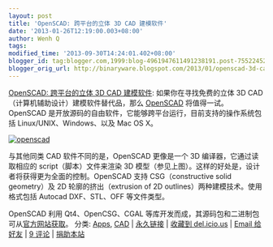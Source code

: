 ```yaml
---
layout: post
title: 'OpenSCAD: 跨平台的立体 3D CAD 建模软件'
date: '2013-01-26T12:19:00.003+08:00'
author: Wenh Q
tags:
modified_time: '2013-09-30T14:24:01.402+08:00'
blogger_id: tag:blogger.com,1999:blog-4961947611491238191.post-7552245233214642997
blogger_orig_url: http://binaryware.blogspot.com/2013/01/openscad-3d-cad.html
---
```


[OpenSCAD: 跨平台的立体 3D CAD
建模软件](http://linuxtoy.org/archives/openscad.html):
如果你在寻找免费的立体 3D CAD（计算机辅助设计）建模软件替代品，那么
[OpenSCAD](http://www.openscad.org/) 将值得一试。OpenSCAD
是开放源码的自由软件，它能够跨平台运行，目前支持的操作系统包括
Linux/UNIX、Windows、以及 Mac OS X。

[![openscad](http://lt-file.b0.upaiyun.com/files/2012/12/openscad-thumb.png)](http://lt-file.b0.upaiyun.com/files/2012/12/openscad.png)

与其他同类 CAD 软件不同的是，OpenSCAD 更像是一个 3D
编译器，它通过读取相应的 script（脚本）文件来渲染 3D
模型（参见上图）。这样的好处是，设计者将获得更为全面的控制。OpenSCAD
支持 CSG（constructive solid geometry）及 2D 轮廓的挤出（extrusion of 2D
outlines）两种建模技术。使用格式包括 Autocad DXF、STL、OFF 等文件类型。

OpenSCAD 利用 Qt4、OpenCSG、CGAL
等库开发而成，其源码包和二进制包可从[官方网站获取](http://www.openscad.org/)。
分类:
[Apps](http://linuxtoy.org/category/apps "View all posts in Apps"),
[CAD](http://linuxtoy.org/category/apps/cad "View all posts in CAD") |
[永久链接](http://linuxtoy.org/archives/openscad.html) |
[收藏到
del.icio.us](http://delicious.com/save?url=http://linuxtoy.org/archives/openscad.html&title=OpenSCAD:%20%E8%B7%A8%E5%B9%B3%E5%8F%B0%E7%9A%84%E7%AB%8B%E4%BD%93%203D%20CAD%20%E5%BB%BA%E6%A8%A1%E8%BD%AF%E4%BB%B6)
|
[Email
给好友](mailto:?Subject=Check+This+Out&body=I+think+you'll+like+this:+http://linuxtoy.org/archives/openscad.html)
|
[9 评论](http://linuxtoy.org/archives/openscad.html#comments) |
[捐助本站](http://linuxtoy.org/faq/donate)
